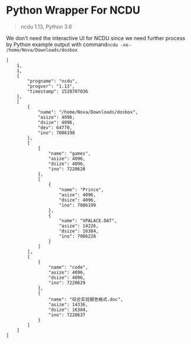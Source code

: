 # Python Wrapper For NCDU

> ncdu 1.13, Python 3.6

We don't need the interactive UI for NCDU since we need further process by Python
example output with command`ncdu -xo- /home/Nova/Downloads/dosbox`
```
[
	1,
	1,
	{
		"progname": "ncdu",
		"progver": "1.13",
		"timestamp": 1528707036
	},
	[
		{
			"name": "/home/Nova/Downloads/dosbox",
			"asize": 4096,
			"dsize": 4096,
			"dev": 64770,
			"ino": 7086198
		},
		[
			{
				"name": "games",
				"asize": 4096,
				"dsize": 4096,
				"ino": 7220628
			},
			[
				{
					"name": "Prince",
					"asize": 4096,
					"dsize": 4096,
					"ino": 7086199
				},
				{
					"name": "VPALACE.DAT",
					"asize": 14226,
					"dsize": 16384,
					"ino": 7086228
				}
			]
		],
		[
			{
				"name": "code",
				"asize": 4096,
				"dsize": 4096,
				"ino": 7220629
			},
			{
				"name": "综合实验报告格式.doc",
				"asize": 14336,
				"dsize": 16384,
				"ino": 7220637
			}
		]
	]
]
```
